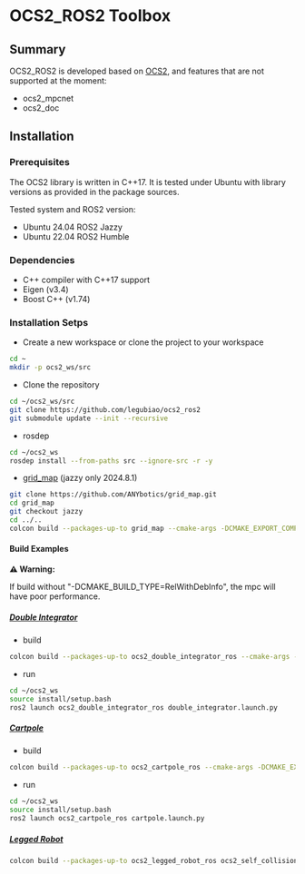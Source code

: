 # OCS2_ROS2 Toolbox

## Summary
OCS2_ROS2 is developed based on [OCS2](https://github.com/leggedrobotics/ocs2), and features that are not supported at the moment:

* ocs2_mpcnet
* ocs2_doc

## Installation
### Prerequisites
The OCS2 library is written in C++17. It is tested under Ubuntu with library versions as provided in the package sources.

Tested system and ROS2 version:
* Ubuntu 24.04 ROS2 Jazzy
* Ubuntu 22.04 ROS2 Humble

### Dependencies
* C++ compiler with C++17 support
* Eigen (v3.4)
* Boost C++ (v1.74)

### Installation Setps
* Create a new workspace or clone the project to your workspace
```bash
cd ~
mkdir -p ocs2_ws/src
```
* Clone the repository
```bash
cd ~/ocs2_ws/src
git clone https://github.com/legubiao/ocs2_ros2
git submodule update --init --recursive
```
* rosdep
```bash
cd ~/ocs2_ws
rosdep install --from-paths src --ignore-src -r -y
```
* [grid_map](https://github.com/ANYbotics/grid_map) (jazzy only 2024.8.1)
```bash
git clone https://github.com/ANYbotics/grid_map.git
cd grid_map
git checkout jazzy
cd ../..
colcon build --packages-up-to grid_map --cmake-args -DCMAKE_EXPORT_COMPILE_COMMANDS=ON -DCMAKE_BUILD_TYPE=RelWithDebInfo
```
#### Build Examples
**⚠️ Warning:**

If build without "-DCMAKE_BUILD_TYPE=RelWithDebInfo", the mpc will have poor performance.
##### [Double Integrator](https://leggedrobotics.github.io/ocs2/robotic_examples.html#double-integrator)

* build
```bash
colcon build --packages-up-to ocs2_double_integrator_ros --cmake-args -DCMAKE_EXPORT_COMPILE_COMMANDS=ON -DCMAKE_BUILD_TYPE=RelWithDebInfo
```
* run
```bash
cd ~/ocs2_ws
source install/setup.bash
ros2 launch ocs2_double_integrator_ros double_integrator.launch.py
```

##### [Cartpole](https://leggedrobotics.github.io/ocs2/robotic_examples.html#cartpole)

* build
```bash
colcon build --packages-up-to ocs2_cartpole_ros --cmake-args -DCMAKE_EXPORT_COMPILE_COMMANDS=ON -DCMAKE_BUILD_TYPE=RelWithDebInfo
```
* run
```bash
cd ~/ocs2_ws
source install/setup.bash
ros2 launch ocs2_cartpole_ros cartpole.launch.py
```



##### [Legged Robot](https://leggedrobotics.github.io/ocs2/robotic_examples.html#legged-robot)
```bash
colcon build --packages-up-to ocs2_legged_robot_ros ocs2_self_collision_visualization --cmake-args -DCMAKE_EXPORT_COMPILE_COMMANDS=ON -DCMAKE_BUILD_TYPE=RelWithDebInfo
```
